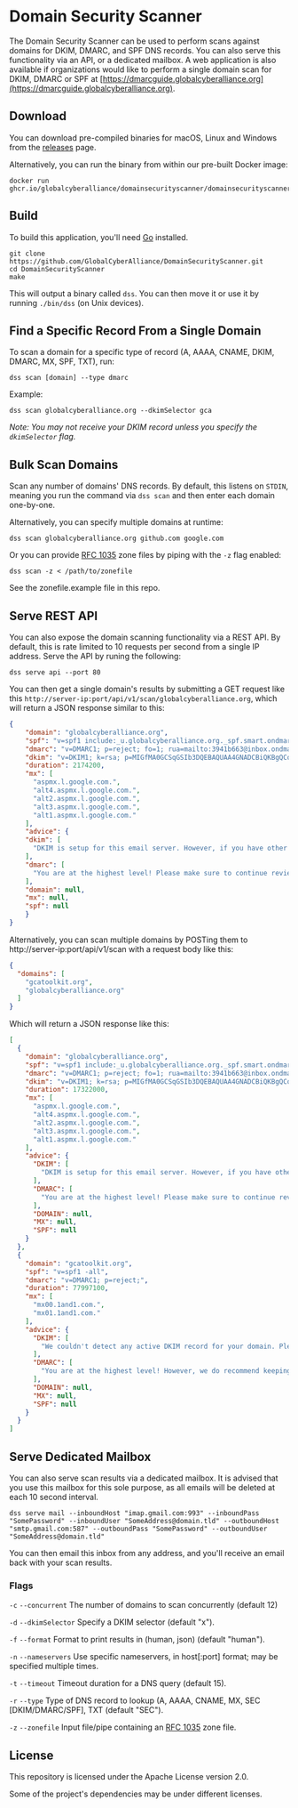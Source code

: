 # Domain Security Scanner
The Domain Security Scanner can be used to perform scans against domains for DKIM, DMARC, and SPF DNS records. You can also serve this functionality via an API, or a dedicated mailbox. A web application is also available if organizations would like to perform a single domain scan for DKIM, DMARC or SPF at [https://dmarcguide.globalcyberalliance.org](https://dmarcguide.globalcyberalliance.org).

## Download
You can download pre-compiled binaries for macOS, Linux and Windows from the [releases](https://github.com/GlobalCyberAlliance/DomainSecurityScanner/releases) page.

Alternatively, you can run the binary from within our pre-built Docker image:

```shell
docker run ghcr.io/globalcyberalliance/domainsecurityscanner/domainsecurityscanner:latest
```

## Build

To build this application, you'll need [Go](https://golang.org/) installed.

```shell
git clone https://github.com/GlobalCyberAlliance/DomainSecurityScanner.git
cd DomainSecurityScanner
make
```


This will output a binary called `dss`. You can then move it or use it by running `./bin/dss` (on Unix devices).

## Find a Specific Record From a Single Domain
To scan a domain for a specific type of record (A, AAAA, CNAME, DKIM, DMARC, MX, SPF, TXT), run:

`dss scan [domain] --type dmarc`

Example:

`dss scan globalcyberalliance.org --dkimSelector gca`

*Note: You may not receive your DKIM record unless you specify the `dkimSelector` flag.*

## Bulk Scan Domains

Scan any number of domains' DNS records. By default, this listens on `STDIN`, meaning you run the command via `dss scan` and then enter each domain one-by-one.

Alternatively, you can specify multiple domains at runtime:

`dss scan globalcyberalliance.org github.com google.com`

Or you can provide [RFC 1035](https://tools.ietf.org/html/rfc1035) zone files by piping with the `-z` flag enabled:

`dss scan -z < /path/to/zonefile`

See the zonefile.example file in this repo.

## Serve REST API

You can also expose the domain scanning functionality via a REST API. By default, this is rate limited to 10 requests per second from a single IP address. Serve the API by runing the following:

`dss serve api --port 80`

You can then get a single domain's results by submitting a GET request like this `http://server-ip:port/api/v1/scan/globalcyberalliance.org`, which will return a JSON response similar to this:

```json
{
    "domain": "globalcyberalliance.org",
    "spf": "v=spf1 include:_u.globalcyberalliance.org._spf.smart.ondmarc.com -all",
    "dmarc": "v=DMARC1; p=reject; fo=1; rua=mailto:3941b663@inbox.ondmarc.com,mailto:2zw1qguv@ag.dmarcian.com,mailto:dmarc_agg@vali.email; ruf=mailto:2zw1qguv@fr.dmarcian.com,mailto:gca-ny-sc@globalcyberalliance.org;",
    "dkim": "v=DKIM1; k=rsa; p=MIGfMA0GCSqGSIb3DQEBAQUAA4GNADCBiQKBgQCqPnV7+e5SuK77YHtzO815h/qofRr/ZCnCzER9CnHQX3HXfmVrhWoCMG6p4HpWVN1uZhsuqMdeOtwzh4DCvlb2D7BDoQAbTUdb9tEZ1sY4pOqUgYfjVLmJXztN8HfLj2fbqvOZEnUPNNHb4RGouSFUBpLsTMTCodIfF/xSZfGNZQIDAQAB",
    "duration": 2174200,
    "mx": [
      "aspmx.l.google.com.",
      "alt4.aspmx.l.google.com.",
      "alt2.aspmx.l.google.com.",
      "alt3.aspmx.l.google.com.",
      "alt1.aspmx.l.google.com."
    ],
    "advice": {
    "dkim": [
      "DKIM is setup for this email server. However, if you have other 3rd party systems, please send a test email to confirm DKIM is setup properly."
    ],
    "dmarc": [
      "You are at the highest level! Please make sure to continue reviewing the reports and make the appropriate adjustments, if needed."
    ],
    "domain": null,
    "mx": null,
    "spf": null
    }
}
```

Alternatively, you can scan multiple domains by POSTing them to http://server-ip:port/api/v1/scan with a request body like this:

```json
{
  "domains": [
    "gcatoolkit.org",
    "globalcyberalliance.org"
  ]
}
```

Which will return a JSON response like this:

```json
[
  {
    "domain": "globalcyberalliance.org",
    "spf": "v=spf1 include:_u.globalcyberalliance.org._spf.smart.ondmarc.com -all",
    "dmarc": "v=DMARC1; p=reject; fo=1; rua=mailto:3941b663@inbox.ondmarc.com,mailto:2zw1qguv@ag.dmarcian.com,mailto:dmarc_agg@vali.email; ruf=mailto:2zw1qguv@fr.dmarcian.com,mailto:gca-ny-sc@globalcyberalliance.org;",
    "dkim": "v=DKIM1; k=rsa; p=MIGfMA0GCSqGSIb3DQEBAQUAA4GNADCBiQKBgQCqPnV7+e5SuK77YHtzO815h/qofRr/ZCnCzER9CnHQX3HXfmVrhWoCMG6p4HpWVN1uZhsuqMdeOtwzh4DCvlb2D7BDoQAbTUdb9tEZ1sY4pOqUgYfjVLmJXztN8HfLj2fbqvOZEnUPNNHb4RGouSFUBpLsTMTCodIfF/xSZfGNZQIDAQAB",
    "duration": 17322000,
    "mx": [
      "aspmx.l.google.com.",
      "alt4.aspmx.l.google.com.",
      "alt2.aspmx.l.google.com.",
      "alt3.aspmx.l.google.com.",
      "alt1.aspmx.l.google.com."
    ],
    "advice": {
      "DKIM": [
        "DKIM is setup for this email server. However, if you have other 3rd party systems, please send a test email to confirm DKIM is setup properly."
      ],
      "DMARC": [
        "You are at the highest level! Please make sure to continue reviewing the reports and make the appropriate adjustments, if needed."
      ],
      "DOMAIN": null,
      "MX": null,
      "SPF": null
    }
  },
  {
    "domain": "gcatoolkit.org",
    "spf": "v=spf1 -all",
    "dmarc": "v=DMARC1; p=reject;",
    "duration": 77997100,
    "mx": [
      "mx00.1and1.com.",
      "mx01.1and1.com."
    ],
    "advice": {
      "DKIM": [
        "We couldn't detect any active DKIM record for your domain. Please visit https://dmarcguide.globalcyberalliance.org to fix this."
      ],
      "DMARC": [
        "You are at the highest level! However, we do recommend keeping reports enabled (via the rua tag) in case any issues may arise and you can review reports to see if DMARC is the cause."
      ],
      "DOMAIN": null,
      "MX": null,
      "SPF": null
    }
  }
]
```

## Serve Dedicated Mailbox

You can also serve scan results via a dedicated mailbox. It is advised that you use this mailbox for this sole purpose, as all emails will be deleted at each 10 second interval.

```shell
dss serve mail --inboundHost "imap.gmail.com:993" --inboundPass "SomePassword" --inboundUser "SomeAddress@domain.tld" --outboundHost "smtp.gmail.com:587" --outboundPass "SomePassword" --outboundUser "SomeAddress@domain.tld"
```

You can then email this inbox from any address, and you'll receive an email back with your scan results.

### Flags

`-c` `--concurrent` The number of domains to scan concurrently (default 12)

`-d` `--dkimSelector` Specify a DKIM selector (default "x").

`-f` `--format` Format to print results in (human, json) (default "human").

`-n` `--nameservers` Use specific nameservers, in host[:port] format; may be specified multiple times.

`-t` `--timeout` Timeout duration for a DNS query (default 15).

`-r` `--type` Type of DNS record to lookup (A, AAAA, CNAME, MX, SEC [DKIM/DMARC/SPF], TXT (default "SEC").

`-z` `--zonefile` Input file/pipe containing an [RFC 1035](https://tools.ietf.org/html/rfc1035) zone file.

## License

This repository is licensed under the Apache License version 2.0.

Some of the project's dependencies may be under different licenses.

